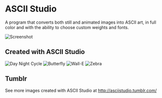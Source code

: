 # ASCII Studio
A program that converts both still and animated images into ASCII art, in full color and with the ability to choose custom weights and fonts. 

![Screenshot](https://github.com/ianmartinez/ASCII-Studio/raw/master/Screenshot.jpg)

## Created with ASCII Studio
![Day Night Cycle](https://github.com/ianmartinez/ASCII-Studio/raw/master/creations/Day%20night.gif)
![Butterfly](https://github.com/ianmartinez/ASCII-Studio/raw/master/creations/butterfly.gif)
![Wall-E](https://github.com/ianmartinez/ASCII-Studio/raw/master/creations/walle.gif)
![Zebra](https://github.com/ianmartinez/ASCII-Studio/raw/master/creations/zebra.png)

## Tumblr
See more images created with ASCII Studio at http://asciistudio.tumblr.com/
